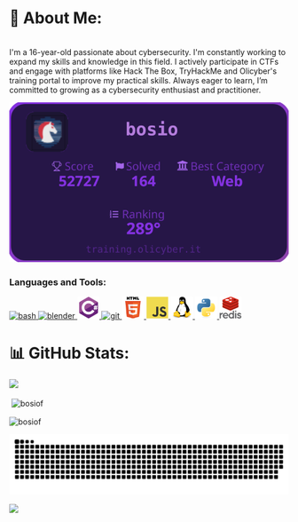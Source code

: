 # 💫 About Me:
<br>I'm a 16-year-old passionate about cybersecurity. I'm constantly working to expand my skills and knowledge in this field. I actively participate in CTFs and engage with platforms like Hack The Box, TryHackMe and Olicyber's training portal to improve my practical skills. Always eager to learn, I’m committed to growing as a cybersecurity enthusiast and practitioner.

<img src="https://raw.githubusercontent.com/FedeBosio279/ocbadge/main/card.svg"/>

<h3 align="left">Languages and Tools:</h3>
<p align="left"> <a href="https://www.gnu.org/software/bash/" target="_blank" rel="noreferrer"> <img src="https://www.vectorlogo.zone/logos/gnu_bash/gnu_bash-icon.svg" alt="bash" width="40" height="40"/> </a> <a href="https://www.blender.org/" target="_blank" rel="noreferrer"> <img src="https://download.blender.org/branding/community/blender_community_badge_white.svg" alt="blender" width="40" height="40"/> </a> <a href="https://www.w3schools.com/cs/" target="_blank" rel="noreferrer"> <img src="https://raw.githubusercontent.com/devicons/devicon/master/icons/csharp/csharp-original.svg" alt="csharp" width="40" height="40"/> </a> <a href="https://git-scm.com/" target="_blank" rel="noreferrer"> <img src="https://www.vectorlogo.zone/logos/git-scm/git-scm-icon.svg" alt="git" width="40" height="40"/> </a> <a href="https://www.w3.org/html/" target="_blank" rel="noreferrer"> <img src="https://raw.githubusercontent.com/devicons/devicon/master/icons/html5/html5-original-wordmark.svg" alt="html5" width="40" height="40"/> </a> <a href="https://developer.mozilla.org/en-US/docs/Web/JavaScript" target="_blank" rel="noreferrer"> <img src="https://raw.githubusercontent.com/devicons/devicon/master/icons/javascript/javascript-original.svg" alt="javascript" width="40" height="40"/> </a> <a href="https://www.linux.org/" target="_blank" rel="noreferrer"> <img src="https://raw.githubusercontent.com/devicons/devicon/master/icons/linux/linux-original.svg" alt="linux" width="40" height="40"/> </a> <a href="https://www.python.org" target="_blank" rel="noreferrer"> <img src="https://raw.githubusercontent.com/devicons/devicon/master/icons/python/python-original.svg" alt="python" width="40" height="40"/> </a> <a href="https://redis.io" target="_blank" rel="noreferrer"> <img src="https://raw.githubusercontent.com/devicons/devicon/master/icons/redis/redis-original-wordmark.svg" alt="redis" width="40" height="40"/> </a> </p>

# 📊 GitHub Stats:
![](https://github-readme-stats.vercel.app/api/top-langs/?username=bosioF&theme=dark&hide_border=false&include_all_commits=true&count_private=true&layout=compact)
<p>&nbsp;<img align="center" src="https://github-readme-stats.vercel.app/api?username=bosiof&show_icons=true&theme=dark&locale=en" alt="bosiof" /></p>

<p><img align="center" src="https://github-readme-streak-stats.herokuapp.com/?user=bosiof&theme=dark" alt="bosiof" /></p>

<picture>
  <source media="(prefers-color-scheme: dark)" srcset="https://raw.githubusercontent.com/h0ny/h0ny/output/github-snake-dark.svg" />
  <source media="(prefers-color-scheme: light)" srcset="https://raw.githubusercontent.com/h0ny/h0ny/output/github-snake.svg" />
  <img alt="github-snake" src="https://raw.githubusercontent.com/h0ny/h0ny/output/github-snake.svg" />
</picture>

[![](https://visitcount.itsvg.in/api?id=bosioF&icon=0&color=0)](https://visitcount.itsvg.in)
